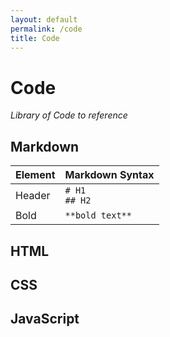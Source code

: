 ```yaml
---
layout: default
permalink: /code
title: Code
---
```


# Code
*Library of Code to reference*

## Markdown

| Element | **Markdown Syntax**           |
|---------|-------------------------------|
| Header  | `# H1`<br>`## H2` |
| Bold    | `**bold text**`               |



## HTML
## CSS
## JavaScript